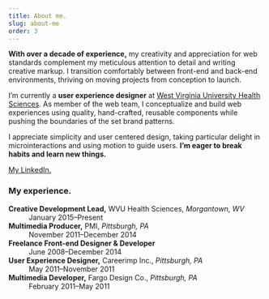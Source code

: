 ```yaml
---
title: About me.
slug: about-me
order: 3
---
```


**With over a decade of experience,** my creativity and appreciation for web standards complement my meticulous attention to detail and writing creative markup. I transition comfortably between front-end and back-end environments, thriving on moving projects from conception to launch.

I’m currently a **user experience designer** at [West Virginia University Health Sciences](https://health.wvu.edu). As member of the web team, I conceptualize and build web experiences using quality, hand-crafted, reusable components while pushing the boundaries of the set brand patterns.

I appreciate simplicity and user centered design, taking particular delight in microinteractions and using motion to guide users. **I’m eager to break habits and learn new things.**

[My LinkedIn.](https://www.linkedin.com/in/edmondsdan/)

### My experience.

<dl>
    <dt><strong>Creative Development Lead,</strong> WVU Health Sciences, <em>Morgantown, WV</em></dt>
    <dd>January 2015–Present</dd>
    <dt><strong>Multimedia Producer,</strong> PMI, <em>Pittsburgh, PA</em></dt>
    <dd>November 2011–December 2014</dd>
    <dt><strong>Freelance Front-end Designer & Developer</strong></dt>
    <dd>June 2008–December 2014</dd>
    <dt><strong>User Experience Designer,</strong> Careerimp Inc., <em>Pittsburgh, PA</em></dt>
    <dd>May 2011–November 2011</dd>
    <dt><strong>Multimedia Developer,</strong> Fargo Design Co., <em>Pittsburgh, PA</em></dt>
    <dd>February 2011–May 2011</dd>
</dl>
